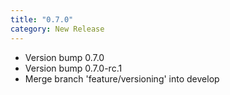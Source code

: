 ```yaml
---
title: "0.7.0"
category: New Release
---
```

- Version bump 0.7.0
- Version bump 0.7.0-rc.1
- Merge branch 'feature/versioning' into develop

